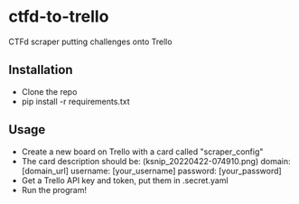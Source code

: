 # ctfd-to-trello
CTFd scraper putting challenges onto Trello

## Installation
- Clone the repo
- pip install -r requirements.txt

## Usage
- Create a new board on Trello with a card called "scraper_config"
- The card description should be:
(ksnip_20220422-074910.png)
domain: [domain_url]
username: [your_username]
password: [your_password]
- Get a Trello API key and token, put them in .secret.yaml
- Run the program! 

